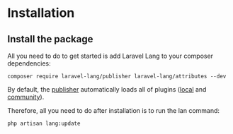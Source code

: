 # Installation

## Install the package

All you need to do to get started is add Laravel Lang to your composer dependencies:

```bash:no-line-numbers
composer require laravel-lang/publisher laravel-lang/attributes --dev
```

By default, the [publisher](https://publisher.laravel-lang.com) automatically loads all of plugins ([local](https://publisher.laravel-lang.com/plugins/local.html) and [community](https://publisher.laravel-lang.com/plugins/community.html)).

Therefore, all you need to do after installation is to run the lan command:

```bash:no-line-numbers
php artisan lang:update
```
